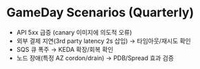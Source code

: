 # GameDay Scenarios (Quarterly)
- API 5xx 급증 (canary 이미지에 의도적 오류)
- 외부 결제 지연(3rd party latency 2s 삽입) → 타임아웃/재시도 확인
- SQS 큐 폭주 → KEDA 확장/회복 확인
- 노드 장애(특정 AZ cordon/drain) → PDB/Spread 효과 검증


